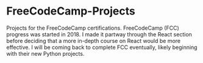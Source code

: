 # FreeCodeCamp-Projects
Projects for the FreeCodeCamp certifications.
FreeCodeCamp (FCC) progress was started in 2018. I made it partway through the React section before deciding that a more in-depth course on React would be more effective.
I will be coming back to complete FCC eventually, likely beginning with their new Python projects.
